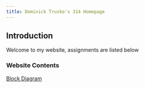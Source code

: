 ```yaml
---
title: Dominick Trusko's 314 Homepage
---
```


## Introduction <a name="introduction"></a>
Welcome to my website, assignments are listed below

### Website Contents
[Block Diagram](about)